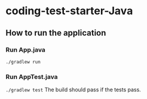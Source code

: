 # coding-test-starter-Java

## How to run the application

### Run App.java

`./gradlew run`

### Run AppTest.java

`./gradlew test`
The build should pass if the tests pass. 